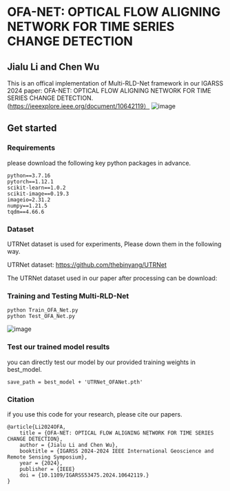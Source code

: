 
# OFA-NET: OPTICAL FLOW ALIGNING NETWORK FOR TIME SERIES CHANGE DETECTION


## Jialu Li and Chen Wu


This is an offical implementation of Multi-RLD-Net framework in our IGARSS 2024 paper: OFA-NET: OPTICAL FLOW ALIGNING NETWORK FOR TIME SERIES CHANGE DETECTION. (https://ieeexplore.ieee.org/document/10642119）
![image](https://github.com/user-attachments/assets/76a933fb-b396-4efb-a0c5-b8e1b8fcac72)


## Get started

### Requirements
please download the following key python packages in advance.

<pre><code id="copy-text">python==3.7.16
pytorch==1.12.1
scikit-learn==1.0.2
scikit-image==0.19.3
imageio=2.31.2
numpy==1.21.5
tqdm==4.66.6</code></pre>

### Dataset 
UTRNet dataset is used for experiments, Please down them in the following way.<br>

UTRNet dataset: https://github.com/thebinyang/UTRNet<br>

The UTRNet dataset used in our paper after processing can be download: 

### Training and Testing Multi-RLD-Net 

<pre><code id="copy-text">python Train_OFA_Net.py
python Test_OFA_Net.py</code></pre>

![image](https://github.com/user-attachments/assets/a7325392-3cec-4f26-acf5-317c8915b612)


### Test our trained model results
you can directly test our model by our provided training weights in best_model. 

<pre><code id="copy-text">save_path = best_model + 'UTRNet_OFANet.pth'</code></pre>

### Citation 
if you use this code for your research, please cite our papers. 

<pre><code id="copy-text">@article{Li2024OFA,
    title = {OFA-NET: OPTICAL FLOW ALIGNING NETWORK FOR TIME SERIES CHANGE DETECTION},
    author = {Jialu Li and Chen Wu},
    booktitle = {IGARSS 2024-2024 IEEE International Geoscience and Remote Sensing Symposium},
    year = {2024},
    publisher = {IEEE}
    doi = {10.1109/IGARSS53475.2024.10642119.}
}</code></pre>





